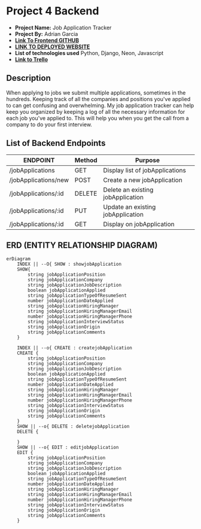 # Project 4 Backend

- **Project Name:** Job Application Tracker
- **Project By:** Adrian Garcia
- [**Link To  Frontend GITHUB**](https://github.com/adriancgarcia/project4_jobapptrackerfrontend)
- [**LINK TO DEPLOYED WEBSITE**]()
- **List of technologies used** Python, Django, Neon, Javascript
- [**Link to Trello**](https://trello.com/b/4KPQUvN2/job-application-tracker)

## Description

When applying to jobs we submit multiple applications, sometimes in the hundreds. Keeping track of all the companies and positions you've applied to can get confusing and overwhelming. My job application tracker can help keep you organized by keeping a log of all the necessary information for each job you've applied to. This will help you when you get the call from a company to do your first interview. 

## List of Backend Endpoints

|     ENDPOINT      | Method |          Purpose          |
| ----------------- | ------ | ------------------------- |
| /jobApplications           | GET    | Display list of jobApplications    |
| /jobApplications/new       | POST    | Create a new jobApplication         |
| /jobApplications/:id       | DELETE | Delete an existing jobApplication  |
| /jobApplications/:id       | PUT    | Update an existing jobApplication  |
| /jobApplications/:id       | GET    | Display on jobApplication          |

## ERD (ENTITY RELATIONSHIP DIAGRAM)

```mermaid
erDiagram
    INDEX || --O{ SHOW : showjobApplication
    SHOW{
        string jobApplicationPosition
        string jobApplicationCompany
        string jobApplicationJobDescription
        boolean jobApplicationApplied
        string jobApplicationTypeOfResumeSent
        number jobApplicationDateApplied
        string jobApplicationHiringManager
        string jobApplicationHiringManagerEmail
        number jobApplicationHiringManagerPhone
        string jobApplicationInterviewStatus
        string jobApplicationOrigin
        string jobApplicationComments
    }

    INDEX || --o{ CREATE : createjobApplication
    CREATE {
        string jobApplicationPosition
        string jobApplicationCompany
        string jobApplicationJobDescription
        boolean jobApplicationApplied
        string jobApplicationTypeOfResumeSent
        number jobApplicationDateApplied
        string jobApplicationHiringManager
        string jobApplicationHiringManagerEmail
        number jobApplicationHiringManagerPhone
        string jobApplicationInterviewStatus
        string jobApplicationOrigin
        string jobApplicationComments
    }
    SHOW || --o{ DELETE : deletejobApplication
    DELETE {

    }
    SHOW || --o{ EDIT : editjobApplication
    EDIT {
        string jobApplicationPosition
        string jobApplicationCompany
        string jobApplicationJobDescription
        boolean jobApplicationApplied
        string jobApplicationTypeOfResumeSent
        number jobApplicationDateApplied
        string jobApplicationHiringManager
        string jobApplicationHiringManagerEmail
        number jobApplicationHiringManagerPhone
        string jobApplicationInterviewStatus
        string jobApplicationOrigin
        string jobApplicationComments
    }

```
